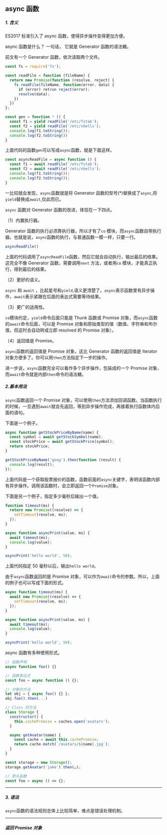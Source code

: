 ## async 函数

##### 1. 含义

ES2017 标准引入了 async 函数，使得异步操作变得更加方便。

async 函数是什么？ 一句话， 它就是 Generator 函数的语法糖。

前文有一个 Generator 函数，依次读取两个文件。

```typescript
const fs = require('fs');

const readFile = function (fileName) {
  return new Promise(function (resolve, reject) {
    fs.readFile(fileName, function(error, data) {
      if (error) retrun reject(error);
      resolve(data);
    })
  })
};

const gen = function * () {
  const f1 = yield readFile('/etc/fstab');
  const f2 = yield readFile('/etc/shells');
  console.log(f1.toString());
  console.log(f2.toString())
}
```

上面代码的函数```gen```可以写成```async```函数，就是下面这样。

```typescript
const asyncReadFile = async function () {
  const f1 = await readFile('/etc/fstab');
  const f2 = await readFile('/etc/shells');
  console.log(f1.toString());
  console.log(f2.toString());
}
```

一比较就会发现，```async```函数就是将 Generator 函数的型号(*)替换成了```async```,将```yield```替换成```await```,仅此而已。

```async``` 函数对 Generator 函数的改进，体现在一下四点。

（1）内置执行器。

Generator 函数的执行必须靠执行器，所以才有了```co``` 模块，而```async```函数自带执行器。也就是说，```async```函数的执行，与普通函数一模一样，只要一行。

```javascript
asyncReadFile()
```

上面的代码调用了```asyncReadFile```函数，然后它就会自动执行，输出最后的结果。这完全不像 Generator 函数，需要调用```next``` 方法，或者用```co``` 模块，才能真正执行，得到最后的结果。

（2）更好的语义。

```async``` 和 ```await``` ，比起星号和```yield```,语义更清楚了。```async```表示函数里有异步操作，```await```表示紧跟在后面的表达式需要等待结果。

（3）更广的适用性。

`co`模块约定，`yield`命令后面只能是 Thunk 函数或 Promise 对象，而`async`函数的`await`命令后面，可以是 Promise 对象和原始类型的值（数值、字符串和布尔值，但这时会自动转成立即 resolved 的 Promise 对象）。

（4）返回值是 Promise。

`async`函数的返回值是 Promise 对象，这比 Generator 函数的返回值是 Iterator 对象方便多了。你可以用`then`方法指定下一步的操作。

进一步说，`async`函数完全可以看作多个异步操作，包装成的一个 Promise 对象，而`await`命令就是内部`then`命令的语法糖。

##### 2.基本用法

`async`函数返回一个 Promise 对象，可以使用`then`方法添加回调函数。当函数执行的时候，一旦遇到`await`就会先返回，等到异步操作完成，再接着执行函数体内后面的语句。

下面是一个例子。

```javascript
async function getStockPriceByName(name) {
  const symbol = await getStockSymbol(name);
  const stockPrice = await getStockPrice(symbol);
  return stockPrice;
}

getStockPriceByName('goog').then(function (result) {
  console.log(result);
});
```

上面代码是一个获取股票报价的函数，函数前面的`async`关键字，表明该函数内部有异步操作。调用该函数时，会立即返回一个`Promise`对象。

下面是另一个例子，指定多少毫秒后输出一个值。

```javascript
function timeout(ms) {
  return new Promise((resolve) => {
    setTimeout(resolve, ms);
  });
}

async function asyncPrint(value, ms) {
  await timeout(ms);
  console.log(value);
}

asyncPrint('hello world', 50);
```

上面代码指定 50 毫秒以后，输出`hello world`。

由于`async`函数返回的是 Promise 对象，可以作为`await`命令的参数。所以，上面的例子也可以写成下面的形式。

```javascript
async function timeout(ms) {
  await new Promise((resolve) => {
    setTimeout(resolve, ms);
  });
}

async function asyncPrint(value, ms) {
  await timeout(ms);
  console.log(value);
}

asyncPrint('hello world', 50);
```

async 函数有多种使用形式。

```javascript
// 函数声明
async function foo() {}

// 函数表达式
const foo = async function () {};

// 对象的方法
let obj = { async foo() {} };
obj.foo().then(...)

// Class 的方法
class Storage {
  constructor() {
    this.cachePromise = caches.open('avatars');
  }

  async getAvatar(name) {
    const cache = await this.cachePromise;
    return cache.match(`/avatars/${name}.jpg`);
  }
}

const storage = new Storage();
storage.getAvatar('jake').then(…);

// 箭头函数
const foo = async () => {};
```

--------------

##### 3. 语法

`async`函数的语法规则总体上比较简单，难点是错误处理机制。

---------

##### 返回 Promise 对象
